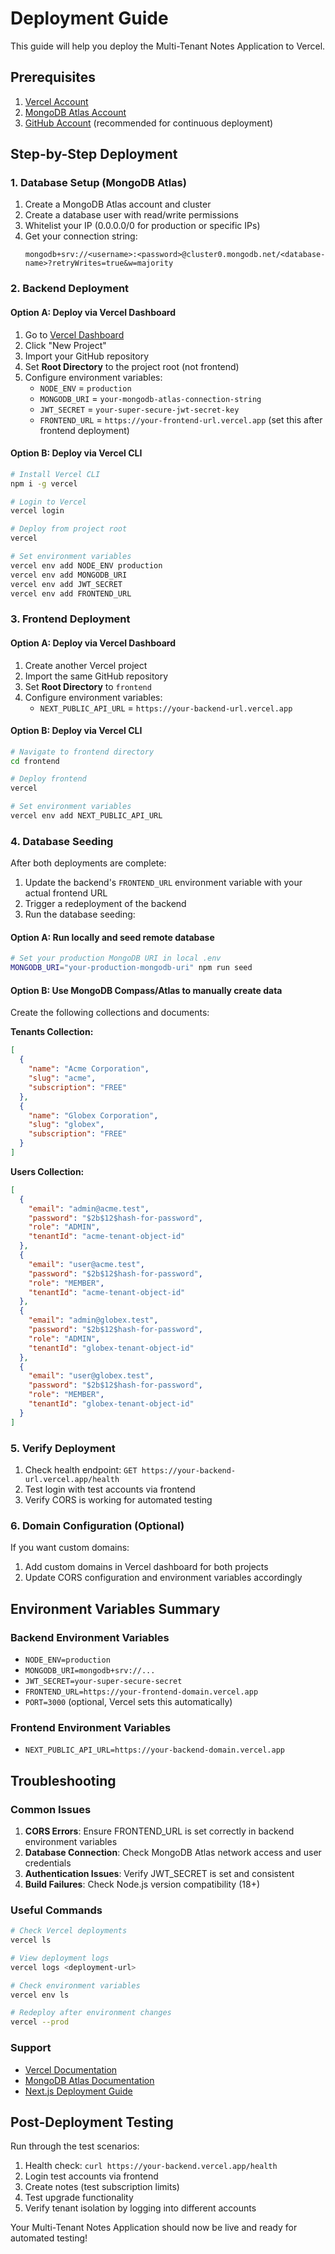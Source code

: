 # Deployment Guide

This guide will help you deploy the Multi-Tenant Notes Application to Vercel.

## Prerequisites

1. [Vercel Account](https://vercel.com)
2. [MongoDB Atlas Account](https://www.mongodb.com/cloud/atlas)
3. [GitHub Account](https://github.com) (recommended for continuous deployment)

## Step-by-Step Deployment

### 1. Database Setup (MongoDB Atlas)

1. Create a MongoDB Atlas account and cluster
2. Create a database user with read/write permissions
3. Whitelist your IP (0.0.0.0/0 for production or specific IPs)
4. Get your connection string:
   ```
   mongodb+srv://<username>:<password>@cluster0.mongodb.net/<database-name>?retryWrites=true&w=majority
   ```

### 2. Backend Deployment

#### Option A: Deploy via Vercel Dashboard

1. Go to [Vercel Dashboard](https://vercel.com/dashboard)
2. Click "New Project"
3. Import your GitHub repository
4. Set **Root Directory** to the project root (not frontend)
5. Configure environment variables:
   - `NODE_ENV` = `production`
   - `MONGODB_URI` = `your-mongodb-atlas-connection-string`
   - `JWT_SECRET` = `your-super-secure-jwt-secret-key`
   - `FRONTEND_URL` = `https://your-frontend-url.vercel.app` (set this after frontend deployment)

#### Option B: Deploy via Vercel CLI

```bash
# Install Vercel CLI
npm i -g vercel

# Login to Vercel
vercel login

# Deploy from project root
vercel

# Set environment variables
vercel env add NODE_ENV production
vercel env add MONGODB_URI
vercel env add JWT_SECRET
vercel env add FRONTEND_URL
```

### 3. Frontend Deployment

#### Option A: Deploy via Vercel Dashboard

1. Create another Vercel project
2. Import the same GitHub repository
3. Set **Root Directory** to `frontend`
4. Configure environment variables:
   - `NEXT_PUBLIC_API_URL` = `https://your-backend-url.vercel.app`

#### Option B: Deploy via Vercel CLI

```bash
# Navigate to frontend directory
cd frontend

# Deploy frontend
vercel

# Set environment variables
vercel env add NEXT_PUBLIC_API_URL
```

### 4. Database Seeding

After both deployments are complete:

1. Update the backend's `FRONTEND_URL` environment variable with your actual frontend URL
2. Trigger a redeployment of the backend
3. Run the database seeding:

#### Option A: Run locally and seed remote database
```bash
# Set your production MongoDB URI in local .env
MONGODB_URI="your-production-mongodb-uri" npm run seed
```

#### Option B: Use MongoDB Compass/Atlas to manually create data

Create the following collections and documents:

**Tenants Collection:**
```json
[
  {
    "name": "Acme Corporation",
    "slug": "acme", 
    "subscription": "FREE"
  },
  {
    "name": "Globex Corporation",
    "slug": "globex",
    "subscription": "FREE"
  }
]
```

**Users Collection:**
```json
[
  {
    "email": "admin@acme.test",
    "password": "$2b$12$hash-for-password",
    "role": "ADMIN", 
    "tenantId": "acme-tenant-object-id"
  },
  {
    "email": "user@acme.test",
    "password": "$2b$12$hash-for-password",
    "role": "MEMBER",
    "tenantId": "acme-tenant-object-id" 
  },
  {
    "email": "admin@globex.test", 
    "password": "$2b$12$hash-for-password",
    "role": "ADMIN",
    "tenantId": "globex-tenant-object-id"
  },
  {
    "email": "user@globex.test",
    "password": "$2b$12$hash-for-password", 
    "role": "MEMBER",
    "tenantId": "globex-tenant-object-id"
  }
]
```

### 5. Verify Deployment

1. Check health endpoint: `GET https://your-backend-url.vercel.app/health`
2. Test login with test accounts via frontend
3. Verify CORS is working for automated testing

### 6. Domain Configuration (Optional)

If you want custom domains:

1. Add custom domains in Vercel dashboard for both projects
2. Update CORS configuration and environment variables accordingly

## Environment Variables Summary

### Backend Environment Variables
- `NODE_ENV=production`
- `MONGODB_URI=mongodb+srv://...` 
- `JWT_SECRET=your-super-secure-secret`
- `FRONTEND_URL=https://your-frontend-domain.vercel.app`
- `PORT=3000` (optional, Vercel sets this automatically)

### Frontend Environment Variables  
- `NEXT_PUBLIC_API_URL=https://your-backend-domain.vercel.app`

## Troubleshooting

### Common Issues

1. **CORS Errors**: Ensure FRONTEND_URL is set correctly in backend environment variables
2. **Database Connection**: Check MongoDB Atlas network access and user credentials
3. **Authentication Issues**: Verify JWT_SECRET is set and consistent
4. **Build Failures**: Check Node.js version compatibility (18+)

### Useful Commands

```bash
# Check Vercel deployments
vercel ls

# View deployment logs
vercel logs <deployment-url>

# Check environment variables
vercel env ls

# Redeploy after environment changes
vercel --prod
```

### Support

- [Vercel Documentation](https://vercel.com/docs)
- [MongoDB Atlas Documentation](https://docs.atlas.mongodb.com/)
- [Next.js Deployment Guide](https://nextjs.org/docs/deployment)

## Post-Deployment Testing

Run through the test scenarios:

1. Health check: `curl https://your-backend.vercel.app/health`
2. Login test accounts via frontend
3. Create notes (test subscription limits)
4. Test upgrade functionality
5. Verify tenant isolation by logging into different accounts

Your Multi-Tenant Notes Application should now be live and ready for automated testing!